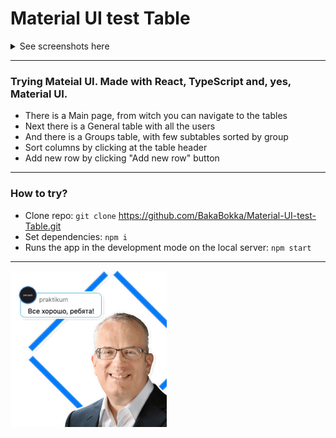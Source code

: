# Material UI test Table


<details>
  <summary>See screenshots here</summary>

![main_screen](./src/img/main_screen.png)

![users_table](./src/img/users_table.png)

![groups_table](./src/img/groups_table.png)




</details>

****

### Trying Mateial UI. Made with React, TypeScript and, yes, Material UI.

* There is a Main page, from witch you can navigate to the tables
* Next there is a General table with all the users
* And there is a Groups table, with few subtables sorted by group
* Sort columns by clicking at the table header
* Add new row by clicking "Add new row" button





****


### How to try?
* Clone repo: `git clone`  https://github.com/BakaBokka/Material-UI-test-Table.git
* Set dependencies: `npm i`
* Runs the app in the development mode on the local server: `npm start`


****

![Everything’s Gonna Be Alright](./src/img/eich.png)

